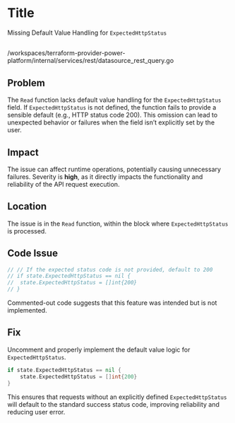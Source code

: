 # Title

Missing Default Value Handling for `ExpectedHttpStatus`

##

/workspaces/terraform-provider-power-platform/internal/services/rest/datasource_rest_query.go

## Problem

The `Read` function lacks default value handling for the `ExpectedHttpStatus` field. If `ExpectedHttpStatus` is not defined, the function fails to provide a sensible default (e.g., HTTP status code 200). This omission can lead to unexpected behavior or failures when the field isn’t explicitly set by the user.

## Impact

The issue can affect runtime operations, potentially causing unnecessary failures. Severity is **high**, as it directly impacts the functionality and reliability of the API request execution.

## Location

The issue is in the `Read` function, within the block where `ExpectedHttpStatus` is processed.

## Code Issue

```go
// // If the expected status code is not provided, default to 200
// if state.ExpectedHttpStatus == nil {
// 	state.ExpectedHttpStatus = []int{200}
// }
```

Commented-out code suggests that this feature was intended but is not implemented.

## Fix

Uncomment and properly implement the default value logic for `ExpectedHttpStatus`.

```go
if state.ExpectedHttpStatus == nil {
    state.ExpectedHttpStatus = []int{200}
}
```

This ensures that requests without an explicitly defined `ExpectedHttpStatus` will default to the standard success status code, improving reliability and reducing user error.